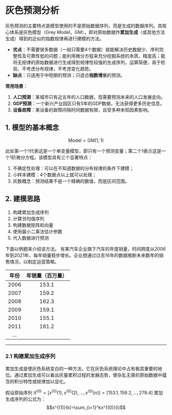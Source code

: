 # 灰色预测分析
灰色预测的主要特点是模型使用的不是原始数据序列，而是生成的数据序列。其核心体系是灰色模型（Grey Model，GM），即对原始数据作**累加生成**（或其他方法生成）得到的近似的指数规律再进行建模的方法。

- **优点**：不需要很多数据（一般只需要4个数据）就能解决历史数据少、序列完整性及可靠性低的问题；能利用微分方程来充分挖掘系统的本质，精度高；能将无规律的原始数据进行生成得到规律性较强的生成序列，运算简便，易于检验，不考虑分布规律，不考虑变化趋势。
- **缺点**：只适用于中短期的预测；只适合**指数增长**的预测。

**常用场景**：
1. **人口预测**：某城市只有近五年的人口数据，现需要预测未来的人口发展走向。
2. **GDP预测**：一个新兴产业园区只有5年的GDP数据，无法获得更多历史信息。
3. **设备故障**：某设备的故障间隔时间数据有限，且受多种未知因素影响。

## 1. 模型的基本概念
$$\text{Model}=\text{GM}(1,1)$$

此处第一个1代表这是一个单变量模型，即只有一个预测变量；第二个1表示这是一个1阶微分方程。该模型具有三个显著特点：
1. 不确定性处理：可以在不知道数据的分布规律的条件下建模；
2. 小样本建模：4个数据点以上就可以处理；
3. 灰数概念：预测结果不是一个精确的数值，而是区间范围。

## 2. 建模思路
1. 构建累加生成序列
2. 计算邻均值序列
3. 构建数据矩阵和向量
4. 使用最小二乘法估计参数
5. 代入数据进行预测

下面以例题来介绍该方法。
有某汽车企业旗下汽车的年度销量，时间跨度从2006年到2021年，每年销量稳步增长。企业想通过过去16年的数据推断未来数年的销售情况，以制定运营策略。

|年份|年销量（百万量）|
|:--:|:-----------:|
|2006|153.1|
|2007|159.2|
|2008|162.3|
|2009|159.1|
|2010|155.1|
|2011|161.2|
|...||

---

### 2.1 构建累加生成序列
累加生成是使灰色系统变白的一种方法，它在灰色系统理论中占有极其重要的地位。通过累加生成可以看出灰量累积过程的发展态势，使杂乱无章的原始数据中蕴含的积分特性或规律加以显化。

假设原始序列 $X^{(0)}=[x^{(0)}(1),x^{(0)}(2),\dots ,x^{(0)}(n)]=[153.1,159.2,\dots,279.4]$
累加生成序列的公式为：
$$x^{(1)}(k)=\sum_{i=1}^kx^{(0)}(i)$$
<!--stackedit_data:
eyJoaXN0b3J5IjpbLTE1OTYwMDE5ODEsNTQwMDcyOTY0LC0xNj
Q2MjQ1MDM0LC00MzA3MTIxMDUsODgyNjM4NjY1LC0xNTEwNjYx
MzI0LDExMDA3ODk5MDddfQ==
-->